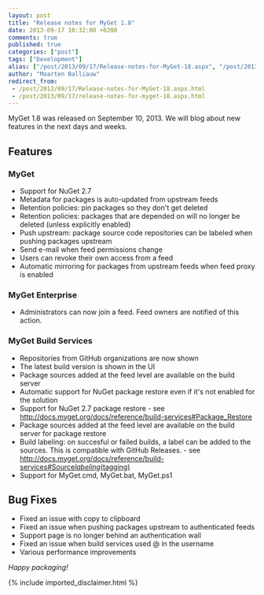 ```yaml
---
layout: post
title: "Release notes for MyGet 1.8"
date: 2013-09-17 10:32:00 +0200
comments: true
published: true
categories: ["post"]
tags: ["Development"]
alias: ["/post/2013/09/17/Release-notes-for-MyGet-18.aspx", "/post/2013/09/17/release-notes-for-myget-18.aspx"]
author: "Maarten Balliauw"
redirect_from:
 - /post/2013/09/17/Release-notes-for-MyGet-18.aspx.html
 - /post/2013/09/17/release-notes-for-myget-18.aspx.html
---
```


<p>MyGet 1.8 was released on September 10, 2013. We will blog about new features in the next days and weeks.</p>  <h2>Features</h2>  <h3>MyGet</h3>  <ul>   <li>Support for NuGet 2.7 </li>    <li>Metadata for packages is auto-updated from upstream feeds </li>    <li>Retention policies: pin packages so they don't get deleted </li>    <li>Retention policies: packages that are depended on will no longer be deleted (unless explicitly enabled) </li>    <li>Push upstream: package source code repositories can be labeled when pushing packages upstream </li>    <li>Send e-mail when feed permissions change </li>    <li>Users can revoke their own access from a feed </li>    <li>Automatic mirroring for packages from upstream feeds when feed proxy is enabled</li> </ul>  <h3>MyGet Enterprise</h3>  <ul>   <li>Administrators can now join a feed. Feed owners are notified of this action.</li> </ul>  <h3>MyGet Build Services</h3>  <ul>   <li>Repositories from GitHub organizations are now shown </li>    <li>The latest build version is shown in the UI </li>    <li>Package sources added at the feed level are available on the build server </li>    <li>Automatic support for NuGet package restore even if it's not enabled for the solution </li>    <li>Support for NuGet 2.7 package restore - see <a href="http://docs.myget.org/docs/reference/build-services#Package_Restore">http://docs.myget.org/docs/reference/build-services#Package_Restore</a></li>    <li>Package sources added at the feed level are available on the build server for package restore </li>    <li>Build labeling: on succesful or failed builds, a label can be added to the sources. This is compatible with GitHub Releases. - see <a href="http://docs.myget.org/docs/reference/build-services#Source_labeling_(tagging)">http://docs.myget.org/docs/reference/build-services#Source<em>labeling</em>(tagging)</a></li>    <li>Support for MyGet.cmd, MyGet.bat, MyGet.ps1</li> </ul>  <h2>Bug Fixes</h2>  <ul>   <li>Fixed an issue with copy to clipboard </li>    <li>Fixed an issue when pushing packages upstream to authenticated feeds </li>    <li>Support page is no longer behind an authentication wall </li>    <li>Fixed an issue when build services used @ in the username </li>    <li>Various performance improvements</li> </ul>  <p><em>Happy packaging!</em></p>
{% include imported_disclaimer.html %}
